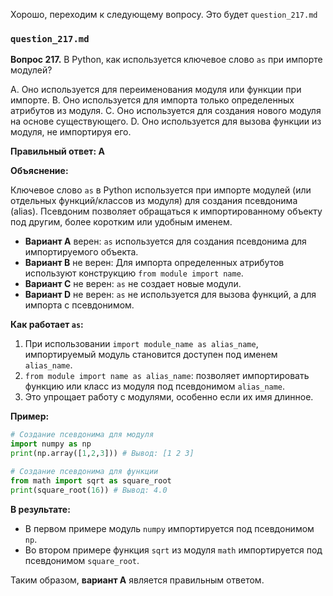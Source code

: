 Хорошо, переходим к следующему вопросу. Это будет `question_217.md`

### `question_217.md`

**Вопрос 217.** В Python, как используется ключевое слово `as` при импорте модулей?

A. Оно используется для переименования модуля или функции при импорте.
B. Оно используется для импорта только определенных атрибутов из модуля.
C. Оно используется для создания нового модуля на основе существующего.
D. Оно используется для вызова функции из модуля, не импортируя его.

**Правильный ответ: A**

**Объяснение:**

Ключевое слово `as` в Python используется при импорте модулей (или отдельных функций/классов из модуля) для создания псевдонима (alias). Псевдоним позволяет обращаться к импортированному объекту под другим, более коротким или удобным именем.

*   **Вариант A** верен: `as` используется для создания псевдонима для импортируемого объекта.
*   **Вариант B** не верен: Для импорта определенных атрибутов используют конструкцию `from module import name`.
*   **Вариант C** не верен: `as` не создает новые модули.
*   **Вариант D** не верен: `as` не используется для вызова функций, а для импорта с псевдонимом.

**Как работает `as`:**

1.  При использовании `import module_name as alias_name`, импортируемый модуль становится доступен под именем `alias_name`.
2.  `from module import name as alias_name`: позволяет импортировать функцию или класс из модуля под псевдонимом `alias_name`.
3.  Это упрощает работу с модулями, особенно если их имя длинное.

**Пример:**

```python
# Создание псевдонима для модуля
import numpy as np
print(np.array([1,2,3])) # Вывод: [1 2 3]

# Создание псевдонима для функции
from math import sqrt as square_root
print(square_root(16)) # Вывод: 4.0
```

**В результате:**

*   В первом примере модуль `numpy` импортируется под псевдонимом `np`.
*   Во втором примере функция `sqrt` из модуля `math` импортируется под псевдонимом `square_root`.

Таким образом, **вариант A** является правильным ответом.
